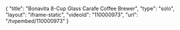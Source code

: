 {
    "title": "Bonavita 8-Cup Glass Carafe Coffee Brewer",
    "type": "solo",
    "layout": "iframe-static",
    "videoId": "110000973",
    "url": "\/tvpembed\/110000973"
}